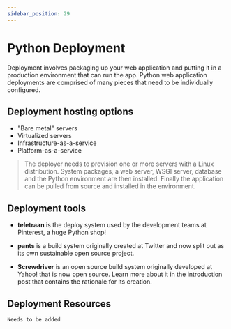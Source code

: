 ```yaml
---
sidebar_position: 29
---
```


# Python Deployment
Deployment involves packaging up your web application and putting it in a production environment that can run the app. Python web application deployments are comprised of many pieces that need to be individually configured.

## Deployment hosting options

- "Bare metal" servers
- Virtualized servers
- Infrastructure-as-a-service
- Platform-as-a-service

>The deployer needs to provision one or more servers with a Linux distribution. System packages, a web server, WSGI server, database and the Python environment are then installed. Finally the application can be pulled from source and installed in the environment.

## Deployment tools

- **teletraan** is the deploy system used by the development teams at Pinterest, a huge Python shop!

- **pants** is a build system originally created at Twitter and now split out as its own sustainable open source project.

- **Screwdriver** is an open source build system originally developed at Yahoo! that is now open source. Learn more about it in the introduction post that contains the rationale for its creation.

## Deployment Resources

```
Needs to be added
```

